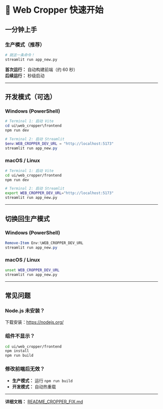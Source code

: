 # 🚀 Web Cropper 快速开始

## 一分钟上手

### 生产模式（推荐）

```bash
# 就这一条命令！
streamlit run app_new.py
```

**首次运行：** 自动构建前端（约 60 秒）  
**后续运行：** 秒级启动

---

## 开发模式（可选）

### Windows (PowerShell)

```powershell
# Terminal 1: 启动 Vite
cd ui\web_cropper\frontend
npm run dev

# Terminal 2: 启动 Streamlit
$env:WEB_CROPPER_DEV_URL = "http://localhost:5173"
streamlit run app_new.py
```

### macOS / Linux

```bash
# Terminal 1: 启动 Vite
cd ui/web_cropper/frontend
npm run dev

# Terminal 2: 启动 Streamlit
export WEB_CROPPER_DEV_URL="http://localhost:5173"
streamlit run app_new.py
```

---

## 切换回生产模式

### Windows (PowerShell)

```powershell
Remove-Item Env:\WEB_CROPPER_DEV_URL
streamlit run app_new.py
```

### macOS / Linux

```bash
unset WEB_CROPPER_DEV_URL
streamlit run app_new.py
```

---

## 常见问题

### Node.js 未安装？
下载安装：https://nodejs.org/

### 组件不显示？
```bash
cd ui/web_cropper/frontend
npm install
npm run build
```

### 修改前端后无效？
- **生产模式：** 运行 `npm run build`
- **开发模式：** 自动热重载

---

**详细文档：** [README_CROPPER_FIX.md](./README_CROPPER_FIX.md)

